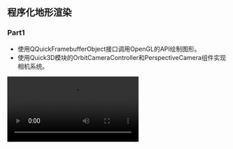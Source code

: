 ## 程序化地形渲染

### Part1

* 使用QQuickFramebufferObject接口调用OpenGL的API绘制图形。
* 使用Quick3D模块的OrbitCameraController和PerspectiveCamera组件实现相机系统。

![testshow](showdemo/testshow.mov) 
